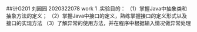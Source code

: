 ##计G201 刘园园 2020322078
work
1 .实验目的：
  （1）掌握Java中抽象类和抽象方法的定义； 
  （2）掌握Java中接口的定义，熟练掌握接口的定义形式以及接口的实现方法
  （3）了解异常的使用方法，并在程序中根据输入情况做异常处理
